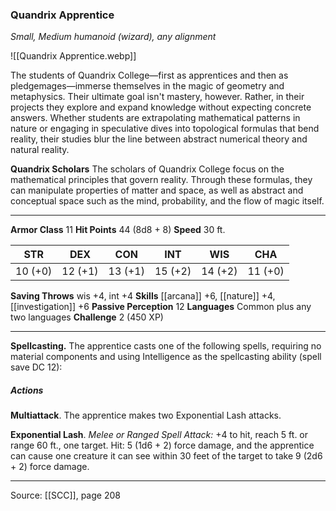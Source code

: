 ### Quandrix Apprentice
_Small, Medium humanoid (wizard), any alignment_

![[Quandrix Apprentice.webp]]

The students of Quandrix College—first as apprentices and then as pledgemages—immerse themselves in the magic of geometry and metaphysics. Their ultimate goal isn't mastery, however. Rather, in their projects they explore and expand knowledge without expecting concrete answers. Whether students are extrapolating mathematical patterns in nature or engaging in speculative dives into topological formulas that bend reality, their studies blur the line between abstract numerical theory and natural reality.


**Quandrix Scholars** The scholars of Quandrix College focus on the mathematical principles that govern reality. Through these formulas, they can manipulate properties of matter and space, as well as abstract and conceptual space such as the mind, probability, and the flow of magic itself.





---

**Armor Class** 11
**Hit Points** 44 (8d8 + 8)
**Speed** 30 ft.

| STR     | DEX     | CON     | INT     | WIS     | CHA     |
|---------|---------|---------|---------|---------|---------|
| 10 (+0) | 12 (+1) | 13 (+1) | 15 (+2) | 14 (+2) | 11 (+0) |

**Saving Throws** wis +4, int +4
**Skills** [[arcana]] +6, [[nature]] +4, [[investigation]] +6
**Passive Perception** 12
**Languages** Common plus any two languages
**Challenge** 2 (450 XP)

---

**Spellcasting.** The apprentice casts one of the following spells, requiring no material components and using Intelligence as the spellcasting ability (spell save DC 12):

##### Actions
**Multiattack**. The apprentice makes two Exponential Lash attacks.

**Exponential Lash**. _Melee or Ranged Spell Attack:_ +4 to hit, reach 5 ft. or range 60 ft., one target. Hit: 5 (1d6 + 2) force damage, and the apprentice can cause one creature it can see within 30 feet of the target to take 9 (2d6 + 2) force damage.


---

Source: [[SCC]], page 208